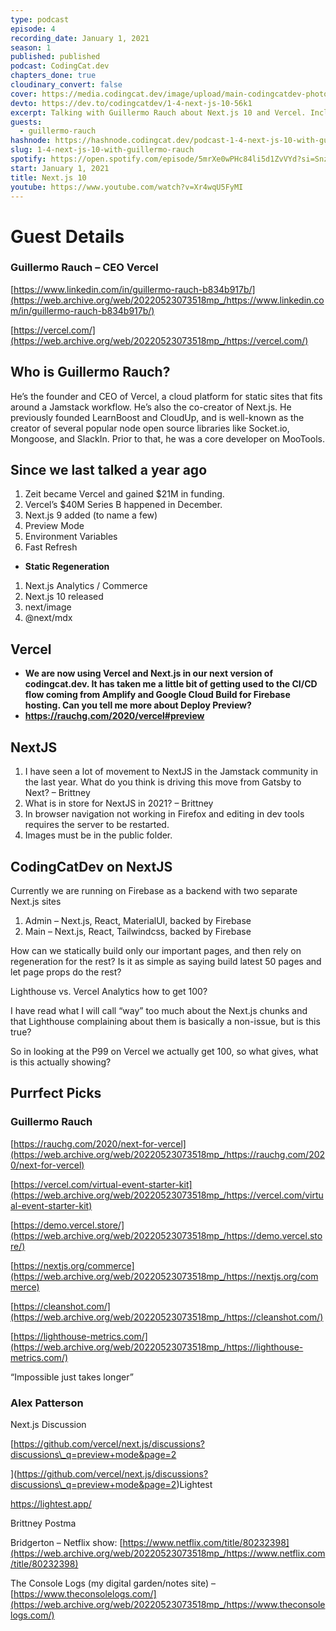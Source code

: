 ```yaml
---
type: podcast
episode: 4
recording_date: January 1, 2021
season: 1
published: published
podcast: CodingCat.dev
chapters_done: true
cloudinary_convert: false
cover: https://media.codingcat.dev/image/upload/main-codingcatdev-photo/fosawiikzx30ajcilo2a.png
devto: https://dev.to/codingcatdev/1-4-next-js-10-56k1
excerpt: Talking with Guillermo Rauch about Next.js 10 and Vercel. Including plans for 2021.
guests:
  - guillermo-rauch
hashnode: https://hashnode.codingcat.dev/podcast-1-4-next-js-10-with-guillermo-rauch
slug: 1-4-next-js-10-with-guillermo-rauch
spotify: https://open.spotify.com/episode/5mrXe0wPHc84li5d1ZvVYd?si=SnzQ51ErR8ysFEuCuYJvsg
start: January 1, 2021
title: Next.js 10
youtube: https://www.youtube.com/watch?v=Xr4wqU5FyMI
---
```


# Guest Details

### Guillermo Rauch – CEO Vercel

[https://www.linkedin.com/in/guillermo-rauch-b834b917b/](https://web.archive.org/web/20220523073518mp_/https://www.linkedin.com/in/guillermo-rauch-b834b917b/)

[https://vercel.com/](https://web.archive.org/web/20220523073518mp_/https://vercel.com/)

## Who is Guillermo Rauch?

He’s the founder and CEO of Vercel, a cloud platform for static sites that fits around a Jamstack workflow. He’s also the co-creator of Next.js. He previously founded LearnBoost and CloudUp, and is well-known as the creator of several popular node open source libraries like Socket.io, Mongoose, and SlackIn. Prior to that, he was a core developer on MooTools.

## Since we last talked a year ago

1.  Zeit became Vercel and gained $21M in funding.
2.  Vercel’s $40M Series B happened in December.
3.  Next.js 9 added (to name a few)
4.  Preview Mode
5.  Environment Variables
6.  Fast Refresh

- **Static Regeneration**

1.  Next.js Analytics / Commerce
2.  Next.js 10 released
3.  next/image
4.  @next/mdx

## Vercel

- **We are now using Vercel and Next.js in our next version of codingcat.dev. It has taken me a little bit of getting used to the CI/CD flow coming from Amplify and Google Cloud Build for Firebase hosting. Can you tell me more about Deploy Preview?**
- **https://rauchg.com/2020/vercel#preview**

## NextJS

1.  I have seen a lot of movement to NextJS in the Jamstack community in the last year. What do you think is driving this move from Gatsby to Next? – Brittney
2.  What is in store for NextJS in 2021? – Brittney
3.  In browser navigation not working in Firefox and editing in dev tools requires the server to be restarted.
4.  Images must be in the public folder.

## CodingCatDev on NextJS

Currently we are running on Firebase as a backend with two separate Next.js sites

1.  Admin – Next.js, React, MaterialUI, backed by Firebase
2.  Main – Next.js, React, Tailwindcss, backed by Firebase

How can we statically build only our important pages, and then rely on regeneration for the rest? Is it as simple as saying build latest 50 pages and let page props do the rest?

Lighthouse vs. Vercel Analytics how to get 100?

I have read what I will call “way” too much about the Next.js chunks and that Lighthouse complaining about them is basically a non-issue, but is this true?

So in looking at the P99 on Vercel we actually get 100, so what gives, what is this actually showing?

## Purrfect Picks

### Guillermo Rauch

[https://rauchg.com/2020/next-for-vercel](https://web.archive.org/web/20220523073518mp_/https://rauchg.com/2020/next-for-vercel)

[https://vercel.com/virtual-event-starter-kit](https://web.archive.org/web/20220523073518mp_/https://vercel.com/virtual-event-starter-kit)

[https://demo.vercel.store/](https://web.archive.org/web/20220523073518mp_/https://demo.vercel.store/)

[https://nextjs.org/commerce](https://web.archive.org/web/20220523073518mp_/https://nextjs.org/commerce)

[https://cleanshot.com/](https://web.archive.org/web/20220523073518mp_/https://cleanshot.com/)

[https://lighthouse-metrics.com/](https://web.archive.org/web/20220523073518mp_/https://lighthouse-metrics.com/)

“Impossible just takes longer”

### Alex Patterson

Next.js Discussion

\[https://github.com/vercel/next.js/discussions?discussions\_q=preview+mode&page=2

\](https://github.com/vercel/next.js/discussions?discussions\_q=preview+mode&page=2)Lightest

https://lightest.app/

Brittney Postma

Bridgerton – Netflix show: [https://www.netflix.com/title/80232398](https://web.archive.org/web/20220523073518mp_/https://www.netflix.com/title/80232398)

The Console Logs (my digital garden/notes site) – [https://www.theconsolelogs.com/](https://web.archive.org/web/20220523073518mp_/https://www.theconsolelogs.com/)
